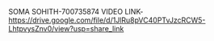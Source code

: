 SOMA SOHITH-700735874
VIDEO LINK-https://drive.google.com/file/d/1JlRu8pVC40PTvJzcRCW5-LhtpvysZnv0/view?usp=share_link
